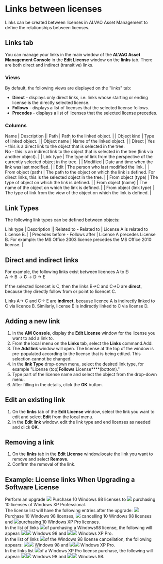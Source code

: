 # Links between licenses
     
Links can be created between licenses in ALVAO Asset Management to define the relationships between licenses.
      
## Links tab
     
You can manage your links in the main window of the **ALVAO Asset Management Console**         in the **Edit License** window on the **links** tab. There are both direct and indirect (transitive) links.
     
### Views
     
By default, the following views are displayed on the "links" tab:
     
- **Direct** - displays only direct links, i.e. links whose starting or ending license is the directly selected license.
- **Follows** - displays a list of licenses that the selected license follows.
- **Precedes** - displays a list of licenses that the selected license precedes.

### Columns

 Name | Description || Path | Path to the linked object. |
| Object kind | Type of linked object. |
| Object name | Name of the linked object. |
| Direct | Yes - this is a direct link to the object that is selected in the tree.  <br>
                    No - this is an indirect link to the object that is selected in the tree (link via another object). |
| Link type | The type of link from the perspective of the currently selected object in the tree. |
| Modified | Date and time when the link was last modified. |
| Edit | The person who last modified the link. |
| From object (path) | The path to the object on which the link is defined. For direct links, this is the selected object in the tree. |
| From object (type) | The type of object on which the link is defined. |
| From object (name) | The name of the object on which the link is defined. |
| From object (link type) | The type of link from the view of the object on which the link is defined. |

## Link Types
     
The following link types can be defined between objects:

 Link type | Description || Related to - Related to | License A is related to License B. |
| Precedes before - Follows after | License A precedes License B. For example: the MS Office 2003 license precedes the MS Office 2010 license. |

## Direct and indirect links
     
For example, the following links exist between licences A to E:  
         A -&gt; B -&gt; **C** -&gt; D -&gt; E
     
If the selected licencet is C, then the links B-&gt;C and C-&gt;D are **direct**, because they directly follow from or point to licencet C.
     
Links A-&gt; C and C-&gt; E are **indirect**,   because licence A is indirectly linked to C via licence B. Similarly, license E is indirectly linked to C via license D.
     
## Adding a new link

1. In the **AM Console**, display the **Edit License** window for the license you want to add a link to.
2. From the local menu on the **Links** tab, select the **Links** command.Add.
3. The **Add link** window will open. The license at the top of the window is pre-populated according to the license that is being edited. This selection cannot be changed.
4. In the **link Type** drop-down menu, select the desired link type, for example "License (top)**Follows**
            License****(bottom)."
5. Type part of the license name and select the object from the drop-down menu.
6. After filling in the details, click the **OK** button.

## Edit an existing link

1. On the **links** tab of the **Edit License** window, select the link you want to edit and select **Edit** from the local menu.
2. In the **Edit link** window, edit the link type and end licenses as needed and click **OK**.

## Removing a link

1. On the **links** tab in the **Edit License** window.locate the link you want to remove and select **Remove**.
2. Confirm the removal of the link.

## Example: License links When Upgrading a Software License
     
Perform an upgrade         ![](../../list-of-windows/alvao-asset-management-console/LicIn.GIF)         Purchase 10 Windows 98 licenses to         ![](../../list-of-windows/alvao-asset-management-console/LicIn.GIF)         purchasing 10 licenses of Windows XP Professional.           
         The license list will have the following entries after the upgrade:         ![](../../list-of-windows/alvao-asset-management-console/LicIn.GIF)         Purchase 10 Windows 98 licenses,         ![](../../list-of-windows/alvao-asset-management-console/LicOut.GIF)         cancelling 10 Windows 98 licenses and         ![](../../list-of-windows/alvao-asset-management-console/LicIn.GIF)purchasing 10 Windows XP Pro licenses.           
         In the list of links         ![](../../list-of-windows/alvao-asset-management-console/LicIn.GIF)of purchasing a Windows98 license, the following will appear:         ![](../../list-of-windows/alvao-asset-management-console/LicRelRight.GIF)![](../../list-of-windows/alvao-asset-management-console/LicOut.GIF)         Windows 98 and         ![](../../list-of-windows/alvao-asset-management-console/LicRelRight.GIF)![](../../list-of-windows/alvao-asset-management-console/LicIn.GIF)         Windows XP Pro.           
         In the list of links         ![](../../list-of-windows/alvao-asset-management-console/LicOut.GIF)of the Windows 98 license cancellation, the following appears:         ![](../../list-of-windows/alvao-asset-management-console/LicRelLeft.GIF)![](../../list-of-windows/alvao-asset-management-console/LicOut.GIF)         Windows 98 and         ![](../../list-of-windows/alvao-asset-management-console/LicRelRight.GIF)![](../../list-of-windows/alvao-asset-management-console/LicIn.GIF)         Windows XP Pro.           
         In the links list         ![](../../list-of-windows/alvao-asset-management-console/LicIn.GIF)of a Windows XP Pro license purchase, the following will appear:         ![](../../list-of-windows/alvao-asset-management-console/LicRelLeft.GIF)![](../../list-of-windows/alvao-asset-management-console/LicOut.GIF)         Windows 98 and         ![](../../list-of-windows/alvao-asset-management-console/LicRelLeft.GIF)![](../../list-of-windows/alvao-asset-management-console/LicIn.GIF)         Windows 98.
